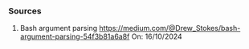 ### Sources

1) Bash argument parsing
https://medium.com/@Drew_Stokes/bash-argument-parsing-54f3b81a6a8f 
On: 16/10/2024

